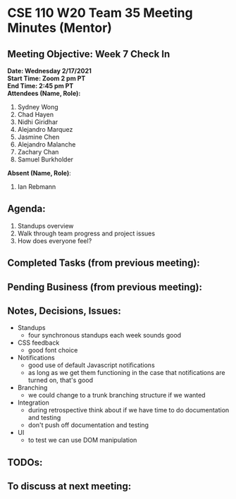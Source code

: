 # CSE 110 W20 Team 35 Meeting Minutes (Mentor)

## Meeting Objective: Week 7 Check In

**Date: Wednesday 2/17/2021**  
**Start Time: Zoom 2 pm PT**  
**End Time: 2:45 pm PT**  
**Attendees (Name, Role):**

1. Sydney Wong
2. Chad Hayen
3. Nidhi Giridhar
4. Alejandro Marquez
5. Jasmine Chen
6. Alejandro Malanche
7. Zachary Chan
8. Samuel Burkholder

**Absent (Name, Role)**:

1. Ian Rebmann

## Agenda:

1.  Standups overview
2.  Walk through team progress and project issues
3.  How does everyone feel?

## Completed Tasks (from previous meeting):

## Pending Business (from previous meeting):

## Notes, Decisions, Issues:

- Standups
  - four synchronous standups each week sounds good
- CSS feedback
  - good font choice
- Notifications
  - good use of default Javascript notifications
  - as long as we get them functioning in the case that notifications are turned on, that's good
- Branching
  - we could change to a trunk branching structure if we wanted
- Integration
  - during retrospective think about if we have time to do documentation and testing
  - don't push off documentation and testing
- UI
  - to test we can use DOM manipulation

## TODOs:

## To discuss at next meeting:
